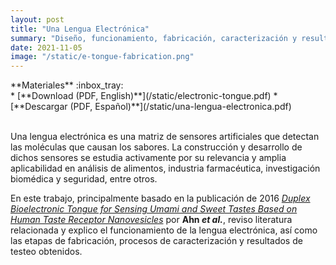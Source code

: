 ```yaml
---
layout: post
title: "Una Lengua Electrónica"
summary: "Diseño, funcionamiento, fabricación, caracterización y resultados"
date: 2021-11-05
image: "/static/e-tongue-fabrication.png"
---
```



<div class="textbox tip">
<div class="textbox textbox-title" markdown="1">
**Materiales** :inbox_tray:
</div>
<div class="textbox textbox-body" markdown="1">
* [**Download (PDF, English)**](/static/electronic-tongue.pdf)
* [**Descargar (PDF, Español)**](/static/una-lengua-electronica.pdf)
</div>
</div>
<br>

Una lengua electrónica es una matriz de sensores artificiales que detectan las moléculas que causan los sabores. La construcción y desarrollo de dichos sensores se estudia activamente por su relevancia y amplia aplicabilidad en análisis de alimentos, industria farmacéutica, investigación biomédica y seguridad, entre otros.

En este trabajo, principalmente basado en la publicación de 2016 [*Duplex Bioelectronic Tongue for Sensing Umami and Sweet Tastes Based on Human Taste Receptor Nanovesicles*](https://pubs.acs.org/doi/10.1021/acsnano.6b02547) por **Ahn *et al.***, reviso literatura relacionada y explico el funcionamiento de la lengua electrónica, así como las etapas de fabricación, procesos de caracterización y resultados de testeo obtenidos.
